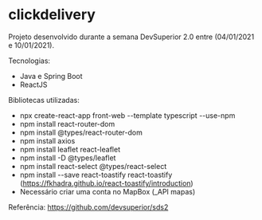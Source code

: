 # clickdelivery

Projeto desenvolvido durante a semana DevSuperior 2.0 entre (04/01/2021 e 10/01/2021).

Tecnologias:
* Java e Spring Boot
* ReactJS


Bibliotecas utilizadas:
* npx create-react-app front-web --template typescript --use-npm
* npm install react-router-dom
* npm install @types/react-router-dom
* npm install axios
* npm install leaflet react-leaflet
* npm install -D @types/leaflet
* npm install react-select @types/react-select
* npm install --save react-toastify react-toastify (https://fkhadra.github.io/react-toastify/introduction)
* Necessário criar uma conta no MapBox (_API mapas)


Referência:
https://github.com/devsuperior/sds2
